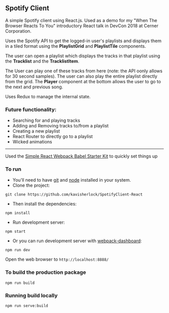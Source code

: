 
## Spotify Client

A simple Spotify client using React.js. Used as a demo for my "When The Browser Reacts To You" introductory React talk in DevCon 2018 at Cerner Corporation.

Uses the Spotify API to get the logged-in user's playlists and displays them in a tiled format using the **PlaylistGrid** and **PlaylistTile** components.

The user can open a playlist which displays the tracks in that playlist using the **Tracklist** and the **TracklistItem**.

The User can play one of these tracks from here (note: the API oonly allows for 30 second samples). The user can also play the entire playlist directly from the grid. The **Player** component at the bottom allows the user to go to the next and previous song.

Uses Redux to manage the internal state.

### Future functionality:
* Searching for and playing tracks
* Adding and Removing tracks to/from a playlist
* Creating a new playlist
* React Router to directly go to a playlist
* Wicked animations

<hr>

Used the <a href="https://github.com/ReactJSResources/react-webpack-babel">Simple React Webpack Babel Starter Kit</a> to quickly set things up


### To run

* You'll need to have [git](https://git-scm.com/) and [node](https://nodejs.org/en/) installed in your system.
* Clone the project:

```
git clone https://github.com/kavisherlock/SpotifyClient-React
```

* Then install the dependencies:

```
npm install
```

* Run development server:

```
npm start
```

* Or you can run development server with [webpack-dashboard](https://github.com/FormidableLabs/webpack-dashboard):

```
npm run dev
```

Open the web browser to `http://localhost:8888/`

### To build the production package

```
npm run build
```

### Running build locally

```
npm run serve:build
```
